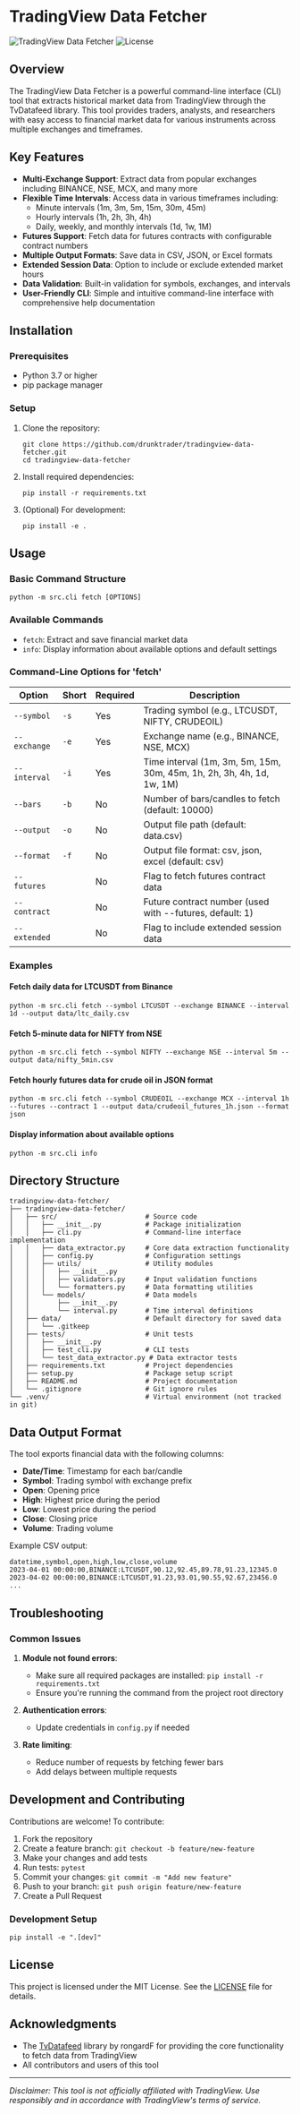 # TradingView Data Fetcher

![TradingView Data Fetcher](https://img.shields.io/badge/Python-3.7+-blue.svg)
![License](https://img.shields.io/badge/License-MIT-green.svg)

## Overview
The TradingView Data Fetcher is a powerful command-line interface (CLI) tool that extracts historical market data from TradingView through the TvDatafeed library. This tool provides traders, analysts, and researchers with easy access to financial market data for various instruments across multiple exchanges and timeframes.

## Key Features
- **Multi-Exchange Support**: Extract data from popular exchanges including BINANCE, NSE, MCX, and many more
- **Flexible Time Intervals**: Access data in various timeframes including:
  - Minute intervals (1m, 3m, 5m, 15m, 30m, 45m)
  - Hourly intervals (1h, 2h, 3h, 4h)
  - Daily, weekly, and monthly intervals (1d, 1w, 1M)
- **Futures Support**: Fetch data for futures contracts with configurable contract numbers
- **Multiple Output Formats**: Save data in CSV, JSON, or Excel formats
- **Extended Session Data**: Option to include or exclude extended market hours
- **Data Validation**: Built-in validation for symbols, exchanges, and intervals
- **User-Friendly CLI**: Simple and intuitive command-line interface with comprehensive help documentation

## Installation

### Prerequisites
- Python 3.7 or higher
- pip package manager

### Setup
1. Clone the repository:
   ```
   git clone https://github.com/drunktrader/tradingview-data-fetcher.git
   cd tradingview-data-fetcher
   ```

2. Install required dependencies:
   ```
   pip install -r requirements.txt
   ```

3. (Optional) For development:
   ```
   pip install -e .
   ```

## Usage

### Basic Command Structure
```
python -m src.cli fetch [OPTIONS]
```

### Available Commands
- `fetch`: Extract and save financial market data
- `info`: Display information about available options and default settings

### Command-Line Options for 'fetch'
| Option | Short | Required | Description |
|--------|-------|----------|-------------|
| `--symbol` | `-s` | Yes | Trading symbol (e.g., LTCUSDT, NIFTY, CRUDEOIL) |
| `--exchange` | `-e` | Yes | Exchange name (e.g., BINANCE, NSE, MCX) |
| `--interval` | `-i` | Yes | Time interval (1m, 3m, 5m, 15m, 30m, 45m, 1h, 2h, 3h, 4h, 1d, 1w, 1M) |
| `--bars` | `-b` | No | Number of bars/candles to fetch (default: 10000) |
| `--output` | `-o` | No | Output file path (default: data.csv) |
| `--format` | `-f` | No | Output file format: csv, json, excel (default: csv) |
| `--futures` | | No | Flag to fetch futures contract data |
| `--contract` | | No | Future contract number (used with --futures, default: 1) |
| `--extended` | | No | Flag to include extended session data |

### Examples

#### Fetch daily data for LTCUSDT from Binance
```
python -m src.cli fetch --symbol LTCUSDT --exchange BINANCE --interval 1d --output data/ltc_daily.csv
```

#### Fetch 5-minute data for NIFTY from NSE
```
python -m src.cli fetch --symbol NIFTY --exchange NSE --interval 5m --output data/nifty_5min.csv
```

#### Fetch hourly futures data for crude oil in JSON format
```
python -m src.cli fetch --symbol CRUDEOIL --exchange MCX --interval 1h --futures --contract 1 --output data/crudeoil_futures_1h.json --format json
```

#### Display information about available options
```
python -m src.cli info
```

## Directory Structure

```
tradingview-data-fetcher/
├── tradingview-data-fetcher/
│   ├── src/                      # Source code
│   │   ├── __init__.py           # Package initialization
│   │   ├── cli.py                # Command-line interface implementation
│   │   ├── data_extractor.py     # Core data extraction functionality
│   │   ├── config.py             # Configuration settings
│   │   ├── utils/                # Utility modules
│   │   │   ├── __init__.py
│   │   │   ├── validators.py     # Input validation functions
│   │   │   └── formatters.py     # Data formatting utilities
│   │   └── models/               # Data models
│   │       ├── __init__.py
│   │       └── interval.py       # Time interval definitions
│   ├── data/                     # Default directory for saved data
│   │   └── .gitkeep
│   ├── tests/                    # Unit tests
│   │   ├── __init__.py
│   │   ├── test_cli.py           # CLI tests
│   │   └── test_data_extractor.py # Data extractor tests
│   ├── requirements.txt          # Project dependencies
│   ├── setup.py                  # Package setup script
│   ├── README.md                 # Project documentation
│   └── .gitignore                # Git ignore rules
└── .venv/                        # Virtual environment (not tracked in git)
```

## Data Output Format

The tool exports financial data with the following columns:
- **Date/Time**: Timestamp for each bar/candle
- **Symbol**: Trading symbol with exchange prefix
- **Open**: Opening price
- **High**: Highest price during the period
- **Low**: Lowest price during the period
- **Close**: Closing price
- **Volume**: Trading volume

Example CSV output:
```
datetime,symbol,open,high,low,close,volume
2023-04-01 00:00:00,BINANCE:LTCUSDT,90.12,92.45,89.78,91.23,12345.0
2023-04-02 00:00:00,BINANCE:LTCUSDT,91.23,93.01,90.55,92.67,23456.0
...
```

## Troubleshooting

### Common Issues

1. **Module not found errors**:
   - Make sure all required packages are installed: `pip install -r requirements.txt`
   - Ensure you're running the command from the project root directory

2. **Authentication errors**:
   - Update credentials in `config.py` if needed

3. **Rate limiting**:
   - Reduce number of requests by fetching fewer bars
   - Add delays between multiple requests

## Development and Contributing

Contributions are welcome! To contribute:

1. Fork the repository
2. Create a feature branch: `git checkout -b feature/new-feature`
3. Make your changes and add tests
4. Run tests: `pytest`
5. Commit your changes: `git commit -m "Add new feature"`
6. Push to your branch: `git push origin feature/new-feature`
7. Create a Pull Request

### Development Setup
```
pip install -e ".[dev]"
```

## License

This project is licensed under the MIT License. See the [LICENSE](LICENSE) file for details.

## Acknowledgments

- The [TvDatafeed](https://github.com/rongardF/tvdatafeed) library by rongardF for providing the core functionality to fetch data from TradingView
- All contributors and users of this tool

---

*Disclaimer: This tool is not officially affiliated with TradingView. Use responsibly and in accordance with TradingView's terms of service.*